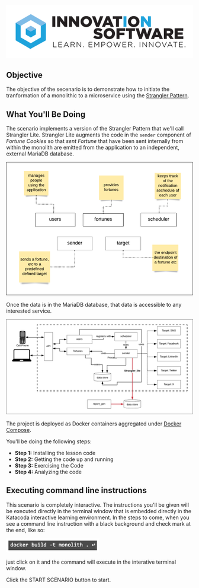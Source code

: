![logo](mstran-006/assets/logo-sm.png)

## Objective

The objective of the secenario is to demonstrate how to initiate the tranformation of a monolithic to a microservice using the [Strangler Pattern](https://docs.microsoft.com/en-us/azure/architecture/patterns/strangler-fig).

## What You'll Be Doing 

The scenario implements a version of the Strangler Pattern that we'll call Strangler Lite. Strangler Lite augments the code in the `sender` component of *Fortune Cookies* so that *sent Fortune* that have been sent internally from within the monolith are emitted from the application to an independent, external MariaDB database. 

![Fortune Cookies Components](mstran-008/assets/basic-architecture-components.png)

Once the data is in the MariaDB database, that data is accessible to any interested service.

![Strangler Architecture](mstran-008/assets/strangler-lite-architecture.png)


The project is deployed as Docker containers aggregated under [Docker Compose](https://docs.docker.com/compose/).


You'll be doing the following steps:

* **Step 1:** Installing the lesson code
* **Step 2:** Getting the code up and running
* **Step 3:** Exercising the Code
* **Step 4:** Analyzing the code

## Executing command line instructions 

This scenario is completely interactive. The instructions you'll be given will be executed directly in the terminal window that is embedded directly in the Katacoda interactive learning environment. In the steps to come, when you see a command line instruction with a black background and check mark at the end, like so:

![Katacoda command line](mstran-008/assets/command-01.png)

just click on it and the command will execute in the interative terminal window.

Click the START SCENARIO button to start.